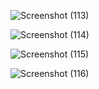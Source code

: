 ![Screenshot (113)](https://github.com/user-attachments/assets/d67d35d5-68d6-4f13-b4dd-c16ccf26034d)


![Screenshot (114)](https://github.com/user-attachments/assets/1b380dc0-44db-41ef-a0ee-8959c5d46ac9)

![Screenshot (115)](https://github.com/user-attachments/assets/1ea24b80-54f6-4d0e-9967-6ee339dd70b2)

![Screenshot (116)](https://github.com/user-attachments/assets/221441d9-d1c1-427a-9ed7-35e5630a0e77)

